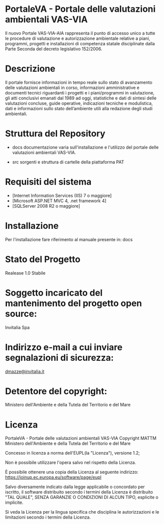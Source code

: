# PortaleVA - Portale delle valutazioni ambientali VAS-VIA

Il nuovo Portale VAS-VIA-AIA rappresenta il punto di accesso unico a tutte le procedure di valutazione e autorizzazione ambientale relative a piani, programmi, progetti e installazioni di competenza statale disciplinate dalla Parte Seconda del decreto legislativo 152/2006.


# Descrizione

Il portale fornisce informazioni in tempo reale sullo stato di avanzamento delle
valutazioni ambientali in corso, informazioni amministrative e documenti tecnici
riguardanti i progetti e i piani/programmi in valutazione, gli atti conclusivi emanati dal
1989 ad oggi, statistiche e dati di sintesi delle valutazioni concluse, guide operative,
indicazioni tecniche e modulistica, dati e informazioni sullo stato dell’ambiente utili alla
redazione degli studi ambientali.


# Struttura del Repository
 
 * docs
   documentazione varia sull'installazione e l'utilizzo del portale delle valutazioni ambientali VAS-VIA.

 * src
   sorgenti e struttura di cartelle della piattaforma PAT


# Requisiti del sistema

 * [Internet Information Services (IIS) 7 o maggiore]
 * [Microsoft ASP.NET MVC 4, .net framework 4]
 * [SQLServer 2008 R2 o maggiore]
 

# Installazione

Per l'installazione fare riferimento al manuale presente in: docs


# Stato del Progetto

Realease 1.0 Stabile


# Soggetto incaricato del mantenimento del progetto open source:

Invitalia Spa


# Indirizzo e-mail a cui inviare segnalazioni di sicurezza:

dmazze@invitalia.it


# Detentore del copyright:

Ministero dell'Ambiente e della Tutela del Territorio e del Mare


# Licenza

PortaleVA - Portale delle valutazioni ambientali VAS-VIA
Copyright MATTM Ministero dell'Ambiente e della Tutela del Territorio e del Mare

Concesso in licenza a norma dell'EUPL(la "Licenza"), versione 1.2;

Non è possibile utilizzare l'opera salvo nel rispetto
della Licenza.

È possibile ottenere una copia della Licenza al seguente
indirizzo: https://joinup.ec.europa.eu/software/page/eupl

Salvo diversamente indicato dalla legge applicabile o
concordato per iscritto, il software distribuito secondo
i termini della Licenza è distribuito "TAL QUALE",
SENZA GARANZIE O CONDIZIONI DI ALCUN TIPO,
esplicite o implicite.

Si veda la Licenza per la lingua specifica che disciplina
le autorizzazioni e le limitazioni secondo i termini della
Licenza.
